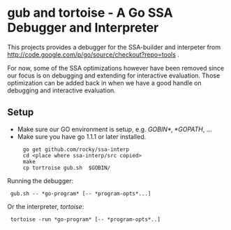 gub and tortoise - A Go SSA Debugger and Interpreter
============================================================================

This projects provides a debugger for the SSA-builder and interpeter from http://code.google.com/p/go/source/checkout?repo=tools .

For now, some of the SSA optimizations however have been removed since our focus is on debugging and extending for interactive evaluation. Those optimization can be added back in when we have a good handle on debugging and interactive evaluation.

Setup
-----

* Make sure our GO environment is setup, e.g. *$GOBIN*, *$GOPATH*, ...
* Make sure you have go 1.1.1 or later installed.

```
     go get github.com/rocky/ssa-interp
     cd <place where ssa-interp/src copied>
     make
     cp tortroise gub.sh  $GOBIN/
```

Running the debugger:

     gub.sh -- *go-program* [-- *program-opts*...]

Or the interpreter, *tortoise*:

     tortoise -run *go-program* [-- *program-opts*..]
